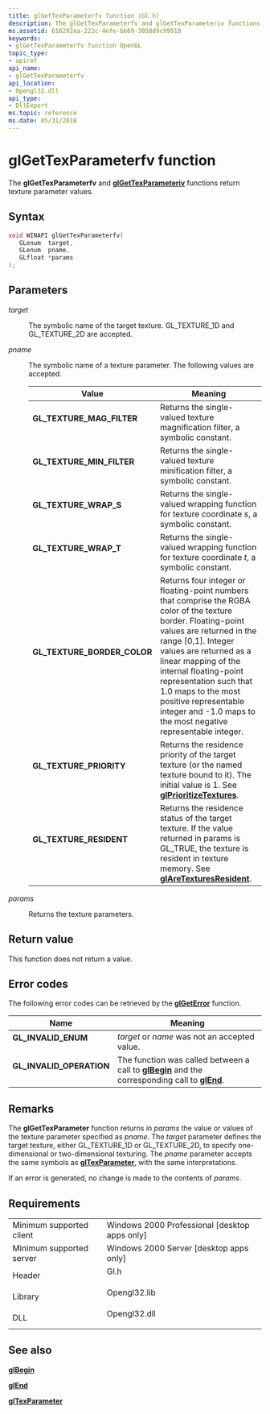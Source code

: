 ```yaml
---
title: glGetTexParameterfv function (Gl.h)
description: The glGetTexParameterfv and glGetTexParameteriv functions return texture parameter values.
ms.assetid: 616292ea-222c-4efe-bb69-3058d9c99910
keywords:
- glGetTexParameterfv function OpenGL
topic_type:
- apiref
api_name:
- glGetTexParameterfv
api_location:
- Opengl32.dll
api_type:
- DllExport
ms.topic: reference
ms.date: 05/31/2018
---
```


# glGetTexParameterfv function

The **glGetTexParameterfv** and [**glGetTexParameteriv**](glgettexparameteriv.md) functions return texture parameter values.

## Syntax


```C++
void WINAPI glGetTexParameterfv(
   GLenum  target,
   GLenum  pname,
   GLfloat *params
);
```



## Parameters

<dl> <dt>

*target* 
</dt> <dd>

The symbolic name of the target texture. GL\_TEXTURE\_1D and GL\_TEXTURE\_2D are accepted.

</dd> <dt>

*pname* 
</dt> <dd>

The symbolic name of a texture parameter. The following values are accepted.



| Value                                                                                                                                                                                         | Meaning                                                                                                                                                                                                                                                                                                                                                                                      |
|-----------------------------------------------------------------------------------------------------------------------------------------------------------------------------------------------|----------------------------------------------------------------------------------------------------------------------------------------------------------------------------------------------------------------------------------------------------------------------------------------------------------------------------------------------------------------------------------------------|
| <span id="GL_TEXTURE_MAG_FILTER"></span><span id="gl_texture_mag_filter"></span><dl> <dt>**GL\_TEXTURE\_MAG\_FILTER**</dt> </dl>       | Returns the single-valued texture magnification filter, a symbolic constant.<br/>                                                                                                                                                                                                                                                                                                      |
| <span id="GL_TEXTURE_MIN_FILTER"></span><span id="gl_texture_min_filter"></span><dl> <dt>**GL\_TEXTURE\_MIN\_FILTER**</dt> </dl>       | Returns the single-valued texture minification filter, a symbolic constant.<br/>                                                                                                                                                                                                                                                                                                       |
| <span id="GL_TEXTURE_WRAP_S"></span><span id="gl_texture_wrap_s"></span><dl> <dt>**GL\_TEXTURE\_WRAP\_S**</dt> </dl>                   | Returns the single-valued wrapping function for texture coordinate *s*, a symbolic constant.<br/>                                                                                                                                                                                                                                                                                      |
| <span id="GL_TEXTURE_WRAP_T"></span><span id="gl_texture_wrap_t"></span><dl> <dt>**GL\_TEXTURE\_WRAP\_T**</dt> </dl>                   | Returns the single-valued wrapping function for texture coordinate *t*, a symbolic constant.<br/>                                                                                                                                                                                                                                                                                      |
| <span id="GL_TEXTURE_BORDER_COLOR"></span><span id="gl_texture_border_color"></span><dl> <dt>**GL\_TEXTURE\_BORDER\_COLOR**</dt> </dl> | Returns four integer or floating-point numbers that comprise the RGBA color of the texture border. Floating-point values are returned in the range \[0,1\]. Integer values are returned as a linear mapping of the internal floating-point representation such that 1.0 maps to the most positive representable integer and -1.0 maps to the most negative representable integer.<br/> |
| <span id="GL_TEXTURE_PRIORITY"></span><span id="gl_texture_priority"></span><dl> <dt>**GL\_TEXTURE\_PRIORITY**</dt> </dl>              | Returns the residence priority of the target texture (or the named texture bound to it). The initial value is 1. See [**glPrioritizeTextures**](glprioritizetextures.md).<br/>                                                                                                                                                                                                        |
| <span id="GL_TEXTURE_RESIDENT"></span><span id="gl_texture_resident"></span><dl> <dt>**GL\_TEXTURE\_RESIDENT**</dt> </dl>              | Returns the residence status of the target texture. If the value returned in params is GL\_TRUE, the texture is resident in texture memory. See [**glAreTexturesResident**](glaretexturesresident.md).<br/>                                                                                                                                                                           |



 

</dd> <dt>

*params* 
</dt> <dd>

Returns the texture parameters.

</dd> </dl>

## Return value

This function does not return a value.

## Error codes

The following error codes can be retrieved by the [**glGetError**](glgeterror.md) function.



| Name                                                                                                  | Meaning                                                                                                                               |
|-------------------------------------------------------------------------------------------------------|---------------------------------------------------------------------------------------------------------------------------------------|
| <dl> <dt>**GL\_INVALID\_ENUM**</dt> </dl>      | *target* or *name* was not an accepted value.<br/>                                                                              |
| <dl> <dt>**GL\_INVALID\_OPERATION**</dt> </dl> | The function was called between a call to [**glBegin**](glbegin.md) and the corresponding call to [**glEnd**](glend.md).<br/> |



## Remarks

The **glGetTexParameter** function returns in *params* the value or values of the texture parameter specified as *pname*. The *target* parameter defines the target texture, either GL\_TEXTURE\_1D or GL\_TEXTURE\_2D, to specify one-dimensional or two-dimensional texturing. The *pname* parameter accepts the same symbols as [**glTexParameter**](gltexparameter-functions.md), with the same interpretations.

If an error is generated, no change is made to the contents of *params*.

## Requirements



|                                     |                                                                                         |
|-------------------------------------|-----------------------------------------------------------------------------------------|
| Minimum supported client<br/> | Windows 2000 Professional \[desktop apps only\]<br/>                              |
| Minimum supported server<br/> | Windows 2000 Server \[desktop apps only\]<br/>                                    |
| Header<br/>                   | <dl> <dt>Gl.h</dt> </dl>         |
| Library<br/>                  | <dl> <dt>Opengl32.lib</dt> </dl> |
| DLL<br/>                      | <dl> <dt>Opengl32.dll</dt> </dl> |



## See also

<dl> <dt>

[**glBegin**](glbegin.md)
</dt> <dt>

[**glEnd**](glend.md)
</dt> <dt>

[**glTexParameter**](gltexparameter-functions.md)
</dt> </dl>

 

 





